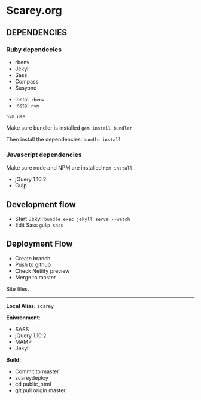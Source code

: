# Scarey.org

## DEPENDENCIES

### Ruby dependecies

- rbenv
- Jekyll
- Sass
- Compass
- Susyone

* Install `rbenv`
* Install `nvm`

`nvm use`

Make sure bundler is installed
`gem install bundler`

Then install the dependencies:
`bundle install`

### Javascript dependencies

Make sure node and NPM are installed
`npm install`

- jQuery 1.10.2
- Gulp

## Development flow

- Start Jekyll
  `bundle exec jekyll serve --watch`
- Edit Sass
  `gulp sass`

## Deployment Flow

- Create branch
- Push to github
- Check Netlify preview
- Merge to master

Site files.

---

**Local Alias:** scarey

**Enivronment**:

- SASS
- jQuery 1.10.2
- MAMP
- Jekyll

**Build:**

- Commit to master
- scareydeploy
- cd public_html
- git pull origin master

